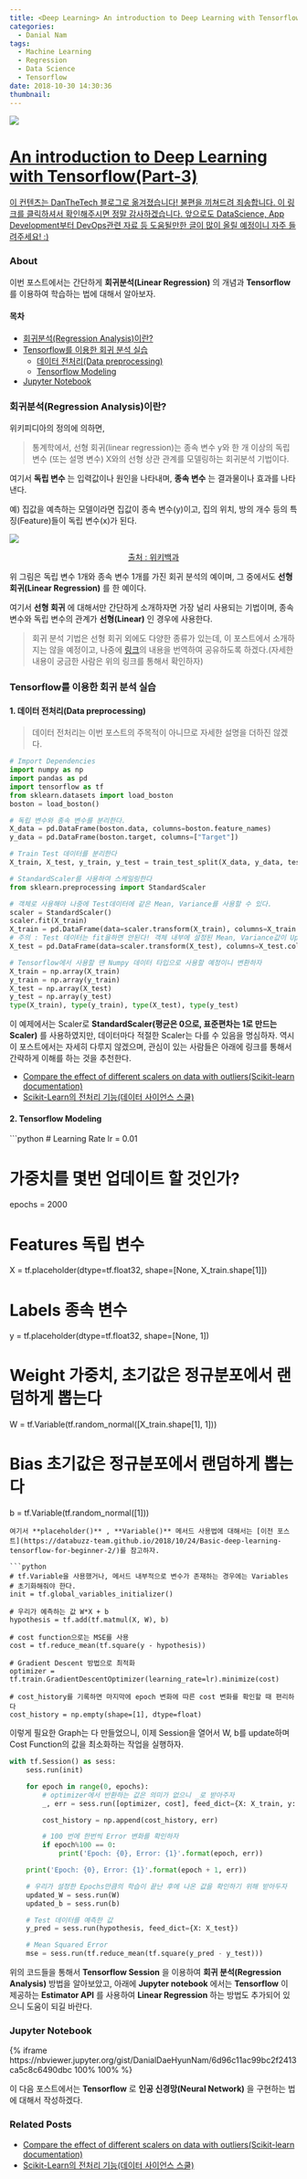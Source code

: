 ```yaml
---
title: <Deep Learning> An introduction to Deep Learning with Tensorflow(Part-3)
categories:
  - Danial Nam
tags:
  - Machine Learning
  - Regression
  - Data Science
  - Tensorflow
date: 2018-10-30 14:30:36
thumbnail:
---
```


<div class="danthetech-intro-wrap">
  <a class="danthetech-intro-a" href="https://danthetech.netlify.com/DataScience/linear-regression-example-using-tensorflow/">
    <img class="danthetech-img-wrap" src="https://upload.wikimedia.org/wikipedia/commons/b/be/Normdist_regression.png">
    <div class="danthetech-p-wrap">
      <h1 class="danthetech-intro-title">
        An introduction to Deep Learning with Tensorflow(Part-3)
      </h1>
      <p class="danthetech-intro-p">
        <span class="danthetech-intro-strong">이 컨텐츠는 DanTheTech 블로그로 옮겨졌습니다!</span>
        불편을 끼쳐드려 죄송합니다. 이 링크를 클릭하셔서 확인해주시면 정말 감사하겠습니다.
        앞으로도 DataScience, App Development부터 DevOps관련 자료 등 도움될만한 글이 많이 올릴 예정이니 자주 들려주세요! :)
      </p>
    </div>
  </a>
</div>

<h3>About</h3>

이번 포스트에서는 간단하게 **회귀분석(Linear Regression)** 의 개념과 **Tensorflow** 를 이용하여 학습하는 법에 대해서 알아보자.

#### 목차
- <a href='#linear-regression'>회귀분석(Regression Analysis)이란?</a>
- <a href='#tensorflow-regression'>Tensorflow를 이용한 회귀 분석 실습</a>
  - <a href='#preprocessing'>데이터 전처리(Data preprocessing)</a>
  - <a href='#tensorflow-regerssion-modeling'>Tensorflow Modeling</a>
- <a href='#jupter-notebook'>Jupyter Notebook</a>

<h3 id="linear-regression" href='#linear-regression'>회귀분석(Regression Analysis)이란?</h3>

위키피디아의 정의에 의하면,
> 통계학에서, 선형 회귀(linear regression)는 종속 변수 y와 한 개 이상의 독립 변수 (또는 설명 변수) X와의 선형 상관 관계를 모델링하는 회귀분석 기법이다.

여기서 **독립 변수** 는 입력값이나 원인을 나타내며, **종속 변수** 는 결과물이나 효과를 나타낸다.

예) 집값을 예측하는 모델이라면 집값이 종속 변수(y)이고, 집의 위치, 방의 개수 등의 특징(Feature)들이 독립 변수(x)가 된다.

<div>
<img src='https://upload.wikimedia.org/wikipedia/commons/b/be/Normdist_regression.png'>
<p style='width: 100%; text-align:center;'>
<a href= 'https://ko.wikipedia.org/wiki/%ED%9A%8C%EA%B7%80_%EB%B6%84%EC%84%9D'>출처 : 위키백과</a>
</p>
</div>

위 그림은 독립 변수 1개와 종속 변수 1개를 가진 회귀 분석의 예이며, 그 중에서도 **선형 회귀(Linear Regression)** 를 한 예이다.

여기서 **선형 회귀** 에 대해서만 간단하게 소개하자면 가장 널리 사용되는 기법이며, 종속 변수와 독립 변수의 관계가 **선형(Linear)** 인 경우에 사용한다.

> 회귀 분석 기법은 선형 회귀 외에도 다양한 종류가 있는데, 이 포스트에서 소개하지는 않을 예정이고, 나중에 [링크](https://www.analyticsvidhya.com/blog/2015/08/comprehensive-guide-regression/)의 내용을 번역하여 공유하도록 하겠다.(자세한 내용이 궁금한 사람은 위의 링크를 통해서 확인하자)

<h3 id="tensorflow-regression" href='#tensorflow-regression'>Tensorflow를 이용한 회귀 분석 실습</h3>

<h4 id="preprocessing" href='#preprocessing'>1. 데이터 전처리(Data preprocessing)</h4>

> 데이터 전처리는 이번 포스트의 주목적이 아니므로 자세한 설명을 더하진 않겠다.

```python
# Import Dependencies
import numpy as np
import pandas as pd
import tensorflow as tf
from sklearn.datasets import load_boston
boston = load_boston()

# 독립 변수와 종속 변수를 분리한다.
X_data = pd.DataFrame(boston.data, columns=boston.feature_names)
y_data = pd.DataFrame(boston.target, columns=["Target"])

# Train Test 데이터를 분리한다
X_train, X_test, y_train, y_test = train_test_split(X_data, y_data, test_size=0.2, random_state=1)

# StandardScaler를 사용하여 스케일링한다
from sklearn.preprocessing import StandardScaler

# 객체로 사용해야 나중에 Test데이터에 같은 Mean, Variance를 사용할 수 있다.
scaler = StandardScaler()
scaler.fit(X_train)
X_train = pd.DataFrame(data=scaler.transform(X_train), columns=X_train.columns, index=X_train.index)
# 주의 : Test 데이터는 fit을하면 안된다! 객체 내부에 설정된 Mean, Variance값이 Update되기 때문에 여기서는 transform만 사용한다.
X_test = pd.DataFrame(data=scaler.transform(X_test), columns=X_test.columns, index=X_test.index)

# Tensorflow에서 사용할 땐 Numpy 데이터 타입으로 사용할 예정이니 변환하자
X_train = np.array(X_train)
y_train = np.array(y_train)
X_test = np.array(X_test)
y_test = np.array(y_test)
type(X_train), type(y_train), type(X_test), type(y_test)
```
이 예제에서는 Scaler로 **StandardScaler(평균은 0으로, 표준편차는 1로 만드는 Scaler)** 를 사용하였지만, 데이터마다 적절한 Scaler는 다를 수 있음을 명심하자. 역시 이 포스트에서는 자세히 다루지 않겠으며, 관심이 있는 사람들은 아래에 링크를 통해서 간략하게 이해를 하는 것을 추천한다.

- [Compare the effect of different scalers on data with outliers(Scikit-learn documentation)](http://scikit-learn.org/stable/auto_examples/preprocessing/plot_all_scaling.html)
- [Scikit-Learn의 전처리 기능(데이터 사이언스 스쿨)](https://datascienceschool.net/view-notebook/f43be7d6515b48c0beb909826993c856/)

<h4 id="tensorflow-regerssion-modeling" href="#tensorflow-regerssion-modeling">2. Tensorflow Modeling</h4>
```python
# Learning Rate
lr = 0.01

# 가중치를 몇번 업데이트 할 것인가?
epochs = 2000

# Features 독립 변수
X = tf.placeholder(dtype=tf.float32, shape=[None, X_train.shape[1]])
# Labels 종속 변수
y = tf.placeholder(dtype=tf.float32, shape=[None, 1])

# Weight 가중치, 초기값은 정규분포에서 랜덤하게 뽑는다
W = tf.Variable(tf.random_normal([X_train.shape[1], 1]))
# Bias 초기값은 정규분포에서 랜덤하게 뽑는다
b = tf.Variable(tf.random_normal([1]))
```
여기서 **placeholder()** , **Variable()** 메서드 사용법에 대해서는 [이전 포스트](https://databuzz-team.github.io/2018/10/24/Basic-deep-learning-tensorflow-for-beginner-2/)를 참고하자.  

```python
# tf.Variable을 사용했거나, 메서드 내부적으로 변수가 존재하는 경우에는 Variables
# 초기화해줘야 한다.
init = tf.global_variables_initializer()

# 우리가 예측하는 값 W*X + b
hypothesis = tf.add(tf.matmul(X, W), b)

# cost function으로는 MSE를 사용
cost = tf.reduce_mean(tf.square(y - hypothesis))

# Gradient Descent 방법으로 최적화
optimizer = tf.train.GradientDescentOptimizer(learning_rate=lr).minimize(cost)

# cost_history를 기록하면 마지막에 epoch 변화에 따른 cost 변화를 확인할 때 편리하다
cost_history = np.empty(shape=[1], dtype=float)
```
이렇게 필요한 Graph는 다 만들었으니, 이제 Session을 열어서 W, b를 update하며 Cost Function의 값을 최소화하는 작업을 실행하자.
```python
with tf.Session() as sess:
    sess.run(init)

    for epoch in range(0, epochs):
        # optimizer에서 반환하는 값은 의미가 없으니 _로 받아주자
        _, err = sess.run([optimizer, cost], feed_dict={X: X_train, y: y_train})

        cost_history = np.append(cost_history, err)

        # 100 번에 한번씩 Error 변화를 확인하자
        if epoch%100 == 0:
            print('Epoch: {0}, Error: {1}'.format(epoch, err))

    print('Epoch: {0}, Error: {1}'.format(epoch + 1, err))

    # 우리가 설정한 Epochs만큼의 학습이 끝난 후에 나온 값을 확인하기 위해 받아두자
    updated_W = sess.run(W)
    updated_b = sess.run(b)

    # Test 데이터를 예측한 값
    y_pred = sess.run(hypothesis, feed_dict={X: X_test})

    # Mean Squared Error
    mse = sess.run(tf.reduce_mean(tf.square(y_pred - y_test)))
```
위의 코드들을 통해서 **Tensorflow Session** 을 이용하여 **회귀 분석(Regression Analysis)** 방법을 알아보았고, 아래에 **Jupyter notebook** 에서는 **Tensorflow** 이 제공하는 **Estimator API** 를 사용하여 **Linear Regression** 하는 방법도 추가되어 있으니 도움이 되길 바란다.

<h3 id="jupter-notebook" href="#jupter-notebook">Jupyter Notebook</h3>

<div class='notebook-embedded'>
{% iframe https://nbviewer.jupyter.org/gist/DanialDaeHyunNam/6d96c11ac99bc2f2413ca5c8c6490dbc 100% 100% %}
</div>

이 다음 포스트에서는 **Tensorflow** 로 **인공 신경망(Neural Network)** 을 구현하는 법에 대해서 작성하겠다.


### Related Posts
- [Compare the effect of different scalers on data with outliers(Scikit-learn documentation)](http://scikit-learn.org/stable/auto_examples/preprocessing/plot_all_scaling.html)
- [Scikit-Learn의 전처리 기능(데이터 사이언스 스쿨)](https://datascienceschool.net/view-notebook/f43be7d6515b48c0beb909826993c856/)
